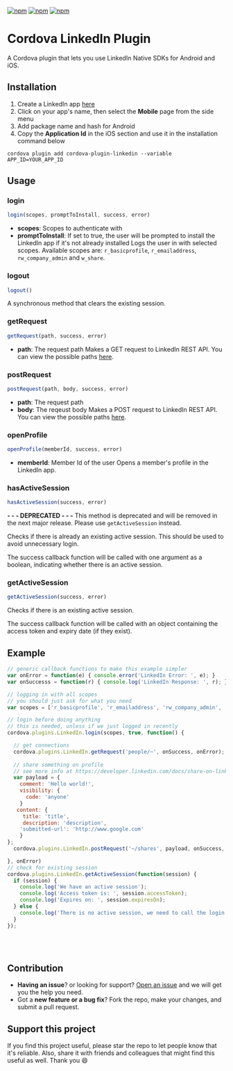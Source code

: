 [![npm](https://img.shields.io/npm/l/cordova-plugin-linkedin.svg)](https://www.npmjs.com/package/cordova-plugin-linkedin/)
[![npm](https://img.shields.io/npm/dt/cordova-plugin-linkedin.svg)](https://www.npmjs.com/package/cordova-plugin-linkedin)
[![npm](https://img.shields.io/npm/dm/cordova-plugin-linkedin.svg)](https://www.npmjs.com/package/cordova-plugin-linkedin)

# Cordova LinkedIn Plugin
A Cordova plugin that lets you use LinkedIn Native SDKs for Android and iOS.

## Installation
1. Create a LinkedIn app [here](https://www.linkedin.com/developer/apps)
2. Click on your app's name, then select the **Mobile** page from the side menu
3. Add package name and hash for Android
4. Copy the **Application Id** in the iOS section and use it in the installation command below

```
cordova plugin add cordova-plugin-linkedin --variable APP_ID=YOUR_APP_ID
```

## Usage

### login
```js
login(scopes, promptToInstall, success, error)
```
* **scopes**: Scopes to authenticate with
* **promptToInstall**: If set to true, the user will be prompted to install the LinkedIn app if it's not already installed
Logs the user in with selected scopes. Available scopes are: `r_basicprofile`, `r_emailaddress`, `rw_company_admin` and `w_share`.

### logout
```js
logout()
```
A synchronous method that clears the existing session.

### getRequest
```js
getRequest(path, success, error)
```
* **path**: The request path
Makes a GET request to LinkedIn REST API. You can view the possible paths [here](https://developer.linkedin.com/docs).

### postRequest
```js
postRequest(path, body, success, error)
```
* **path**: The request path
* **body**: The reqeust body
Makes a POST request to LinkedIn REST API. You can view the possible paths [here](https://developer.linkedin.com/docs).

### openProfile
```js
openProfile(memberId, success, error)
```
* **memberId**: Member Id of the user
Opens a member's profile in the LinkedIn app.

### hasActiveSession
```js
hasActiveSession(success, error)
```
**- - - DEPRECATED - - -**
This method is deprecated and will be removed in the next major release. Please use `getActiveSession` instead.

Checks if there is already an existing active session. This should be used to avoid unnecessary login.

The success callback function will be called with one argument as a boolean, indicating whether there is an active session.

### getActiveSession
```js
getActiveSession(success, error)
```
Checks if there is an existing active session. 

The success callback function will be called with an object containing the access token and expiry date (if they exist).



## Example
```js
// generic callback functions to make this example simpler
var onError = function(e) { console.error('LinkedIn Error: ', e); }
var onSuccesss = function(r) { console.log('LinkedIn Response: ', r); }

// logging in with all scopes
// you should just ask for what you need
var scopes = ['r_basicprofile', 'r_emailaddress', 'rw_company_admin', 'w_share'];

// login before doing anything
// this is needed, unless if we just logged in recently
cordova.plugins.LinkedIn.login(scopes, true, function() {

  // get connections
  cordova.plugins.LinkedIn.getRequest('people/~', onSuccess, onError);
  
  // share something on profile
  // see more info at https://developer.linkedin.com/docs/share-on-linkedin
  var payload = {
    comment: 'Hello world!',
    visibility: {
      code: 'anyone'
    }
   content: {
     title: 'title',
     description: 'description',
    'submitted-url': 'http://www.google.com'
    }
};
  cordova.plugins.LinkedIn.postRequest('~/shares', payload, onSuccess, onError);

}, onError)
// check for existing session
cordova.plugins.LinkedIn.getActiveSession(function(session) {
  if (session) {
    console.log('We have an active session');
    console.log('Access token is: ', session.accessToken);
    console.log('Expires on: ', session.expiresOn);
  } else {
    console.log('There is no active session, we need to call the login method');
  }
});

```

<br><br>
## Contribution
- **Having an issue**? or looking for support? [Open an issue](https://github.com/zyra/cordova-plugin-linkedin/issues/new) and we will get you the help you need.
- Got a **new feature or a bug fix**? Fork the repo, make your changes, and submit a pull request.

## Support this project
If you find this project useful, please star the repo to let people know that it's reliable. Also, share it with friends and colleagues that might find this useful as well. Thank you :smile:
